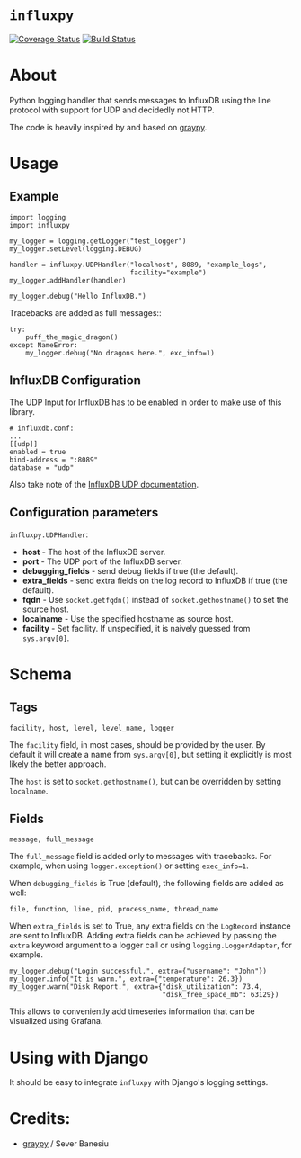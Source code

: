 # ``influxpy``

[![Coverage Status](https://coveralls.io/repos/github/awelzel/influxpy/badge.svg?branch=master)](https://coveralls.io/github/awelzel/influxpy?branch=master) [![Build Status](https://travis-ci.org/awelzel/influxpy.svg?branch=master)](https://travis-ci.org/awelzel/influxpy)

# About
Python logging handler that sends messages to InfluxDB using the line protocol
with support for UDP and decidedly not HTTP.

The code is heavily inspired by and based on [graypy][1].

# Usage

## Example

    import logging
    import influxpy

    my_logger = logging.getLogger("test_logger")
    my_logger.setLevel(logging.DEBUG)

    handler = influxpy.UDPHandler("localhost", 8089, "example_logs",
                                  facility="example")
    my_logger.addHandler(handler)

    my_logger.debug("Hello InfluxDB.")


Tracebacks are added as full messages::

    try:
        puff_the_magic_dragon()
    except NameError:
        my_logger.debug("No dragons here.", exc_info=1)


## InfluxDB Configuration

The UDP Input for InfluxDB has to be enabled in order to make use of this
library.

    # influxdb.conf:
    ...
    [[udp]]
    enabled = true
    bind-address = ":8089"
    database = "udp"

Also take note of the [InfluxDB UDP documentation][2].


## Configuration parameters

``influxpy.UDPHandler``:

  * **host** - The host of the InfluxDB server.
  * **port** - The UDP port of the InfluxDB server.
  * **debugging_fields** - send debug fields if true (the default).
  * **extra_fields** - send extra fields on the log record to InfluxDB if true (the default).
  * **fqdn** - Use ``socket.getfqdn()`` instead of ``socket.gethostname()`` to set the source host.
  * **localname** - Use the specified hostname as source host.
  * **facility** - Set facility. If unspecified, it is naively guessed from ``sys.argv[0]``.


# Schema

## Tags

    facility, host, level, level_name, logger

The ``facility`` field, in most cases, should be provided by the user.
By default it will create a name from ``sys.argv[0]``, but setting it
explicitly is most likely the better approach.

The ``host`` is set to ``socket.gethostname()``, but can be overridden
by setting ``localname``.

## Fields

    message, full_message

The ``full_message`` field is added only to messages with tracebacks.
For example, when using ``logger.exception()`` or setting ``exec_info=1``.

When ``debugging_fields`` is True (default), the following fields are added
as well:

    file, function, line, pid, process_name, thread_name

When ``extra_fields`` is set to True, any extra fields on the ``LogRecord``
instance are sent to InfluxDB. Adding extra fields can be achieved by
passing the ``extra`` keyword argument to a logger call or using
``logging.LoggerAdapter``, for example.

    my_logger.debug("Login successful.", extra={"username": "John"})
    my_logger.info("It is warm.", extra={"temperature": 26.3})
    my_logger.warn("Disk Report.", extra={"disk_utilization": 73.4,
                                          "disk_free_space_mb": 63129})

This allows to conveniently add timeseries information that can be
visualized using Grafana.


# Using with Django

It should be easy to integrate ``influxpy`` with Django's logging settings.


# Credits:
  * [graypy][1] / Sever Banesiu


[1]: https://github.com/severb/graypy
[2]: https://docs.influxdata.com/influxdb/v1.6/supported_protocols/udp/
